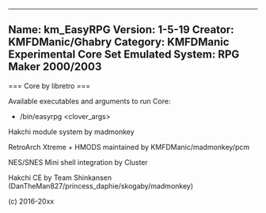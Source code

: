 -----------------------
Name: km_EasyRPG
Version: 1-5-19
Creator: KMFDManic/Ghabry
Category: KMFDManic Experimental Core Set
Emulated System: RPG Maker 2000/2003
-----------------------
=== Core by libretro ===

Available executables and arguments to run Core:
- /bin/easyrpg <rom> <clover_args>

Hakchi module system by madmonkey

RetroArch Xtreme + HMODS maintained by KMFDManic/madmonkey/pcm

NES/SNES Mini shell integration by Cluster

Hakchi CE by Team Shinkansen (DanTheMan827/princess_daphie/skogaby/madmonkey)

(c) 2016-20xx

